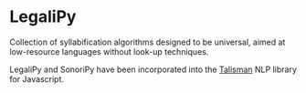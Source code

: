 # LegaliPy
Collection of syllabification algorithms designed to be universal, aimed at low-resource languages without look-up techniques.

LegaliPy and SonoriPy have been incorporated into the [Talisman](https://github.com/Yomguithereal/talisman) NLP library for Javascript.

